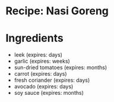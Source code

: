 Recipe: Nasi Goreng
===================

Ingredients
===========

- leek (expires: days)
- garlic (expires: weeks)
- sun-dried tomatoes (expires: months)
- carrot (expires: days)
- fresh coriander (expires: days)
- avocado (expires: days)
- soy sauce (expires: months)
